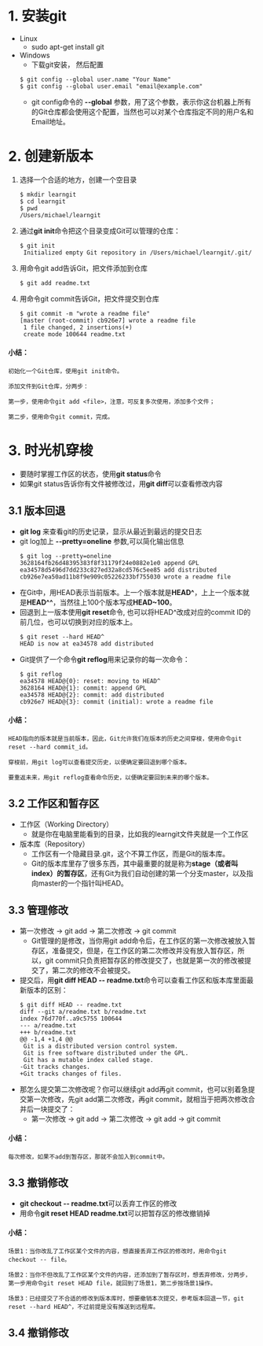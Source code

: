 # 1. 安装git

* Linux
    * sudo apt-get install git
* Windows
    * 下载git安装， 然后配置
    ```buildoutcfg
    $ git config --global user.name "Your Name"
    $ git config --global user.email "email@example.com"
    ```
    * git config命令的 **--global** 参数，用了这个参数，表示你这台机器上所有的Git仓库都会使用这个配置，当然也可以对某个仓库指定不同的用户名和Email地址。
    
# 2. 创建新版本
1. 选择一个合适的地方，创建一个空目录
    ```buildoutcfg
    $ mkdir learngit
    $ cd learngit
    $ pwd
    /Users/michael/learngit
    ```
1. 通过**git init**命令把这个目录变成Git可以管理的仓库：
    ```buildoutcfg
    $ git init
     Initialized empty Git repository in /Users/michael/learngit/.git/
     ```
1. 用命令git add告诉Git，把文件添加到仓库
    ```buildoutcfg
    $ git add readme.txt
    ```
1. 用命令git commit告诉Git，把文件提交到仓库
    ```buildoutcfg
    $ git commit -m "wrote a readme file"
    [master (root-commit) cb926e7] wrote a readme file
     1 file changed, 2 insertions(+)
     create mode 100644 readme.txt
    ```
  #### 小结：
    初始化一个Git仓库，使用git init命令。
    
    添加文件到Git仓库，分两步：
    
    第一步，使用命令git add <file>，注意，可反复多次使用，添加多个文件；
    
    第二步，使用命令git commit，完成。
    
# 3. 时光机穿梭
* 要随时掌握工作区的状态，使用**git status**命令
* 如果git status告诉你有文件被修改过，用**git diff**可以查看修改内容
## 3.1 版本回退
* **git log** 来查看git的历史记录，显示从最近到最远的提交日志
* git log加上 **--pretty=oneline** 参数,可以简化输出信息
    ```buildoutcfg
    $ git log --pretty=oneline
    3628164fb26d48395383f8f31179f24e0882e1e0 append GPL
    ea34578d5496d7dd233c827ed32a8cd576c5ee85 add distributed
    cb926e7ea50ad11b8f9e909c05226233bf755030 wrote a readme file
    ```
* 在Git中，用HEAD表示当前版本。上一个版本就是**HEAD^**，上上一个版本就是**HEAD^^**，当然往上100个版本写成**HEAD~100**。
* 回退到上一版本使用**git reset**命令, 也可以将HEAD^改成对应的commit ID的前几位，也可以切换到对应的版本上。
    ```
    $ git reset --hard HEAD^
    HEAD is now at ea34578 add distributed
    ```
* Git提供了一个命令**git reflog**用来记录你的每一次命令：
    ```buildoutcfg
    $ git reflog
    ea34578 HEAD@{0}: reset: moving to HEAD^
    3628164 HEAD@{1}: commit: append GPL
    ea34578 HEAD@{2}: commit: add distributed
    cb926e7 HEAD@{3}: commit (initial): wrote a readme file
    ```
#### 小结：
    HEAD指向的版本就是当前版本，因此，Git允许我们在版本的历史之间穿梭，使用命令git reset --hard commit_id。

    穿梭前，用git log可以查看提交历史，以便确定要回退到哪个版本。

    要重返未来，用git reflog查看命令历史，以便确定要回到未来的哪个版本。

## 3.2 工作区和暂存区
* 工作区（Working Directory）
    * 就是你在电脑里能看到的目录，比如我的learngit文件夹就是一个工作区
* 版本库（Repository）
    * 工作区有一个隐藏目录.git，这个不算工作区，而是Git的版本库。
    * Git的版本库里存了很多东西，其中最重要的就是称为**stage（或者叫index）的暂存区**，还有Git为我们自动创建的第一个分支master，以及指向master的一个指针叫HEAD。
    
## 3.3 管理修改
* 第一次修改 -> git add -> 第二次修改 -> git commit
    * Git管理的是修改，当你用git add命令后，在工作区的第一次修改被放入暂存区，准备提交，但是，在工作区的第二次修改并没有放入暂存区，所以，git commit只负责把暂存区的修改提交了，也就是第一次的修改被提交了，第二次的修改不会被提交。
* 提交后，用**git diff HEAD -- readme.txt**命令可以查看工作区和版本库里面最新版本的区别：
    ```buildoutcfg
    $ git diff HEAD -- readme.txt 
    diff --git a/readme.txt b/readme.txt
    index 76d770f..a9c5755 100644
    --- a/readme.txt
    +++ b/readme.txt
    @@ -1,4 +1,4 @@
     Git is a distributed version control system.
     Git is free software distributed under the GPL.
     Git has a mutable index called stage.
    -Git tracks changes.
    +Git tracks changes of files.
    ```
* 那怎么提交第二次修改呢？你可以继续git add再git commit，也可以别着急提交第一次修改，先git add第二次修改，再git commit，就相当于把两次修改合并后一块提交了：
    * 第一次修改 -> git add -> 第二次修改 -> git add -> git commit

#### 小结：
    每次修改，如果不add到暂存区，那就不会加入到commit中。

## 3.3 撤销修改
* **git checkout -- readme.txt**可以丢弃工作区的修改
* 用命令**git reset HEAD readme.txt**可以把暂存区的修改撤销掉
#### 小结：
    场景1：当你改乱了工作区某个文件的内容，想直接丢弃工作区的修改时，用命令git checkout -- file。
    
    场景2：当你不但改乱了工作区某个文件的内容，还添加到了暂存区时，想丢弃修改，分两步，第一步用命令git reset HEAD file，就回到了场景1，第二步按场景1操作。
    
    场景3：已经提交了不合适的修改到版本库时，想要撤销本次提交，参考版本回退一节，git reset --hard HEAD^，不过前提是没有推送到远程库。

## 3.4 撤销修改






































